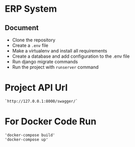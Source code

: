 # ERP System
## Document

- Clone the repository
- Create a `.env` file
- Make a virtualenv and install all requirements
- Create a database and add configuration to the .env file
- Run django migrate commands
- Run the project with `runserver` command

# Project API Url

    `http://127.0.0.1:8000/swagger/`

# For Docker Code Run 

    'docker-compose build'
    'docker-compose up'
